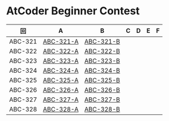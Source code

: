 # AtCoder Beginner Contest

| 回 | A | B | C | D | E | F |
|:---:|:---:|:---:|:---:|:---:|:---:|:---:|
| ABC-321 | [ABC-321-A](ABC-321-A.py) | [ABC-321-B](ABC-321-B.py) |  |  |  |  |
| ABC-322 | [ABC-322-A](ABC-322-A.py) | [ABC-322-B](ABC-322-B.py) |  |  |  |  |
| ABC-323 | [ABC-323-A](ABC-323-A.py) | [ABC-323-B](ABC-323-B.py) |  |  |  |  |
| ABC-324 | [ABC-324-A](ABC-324-A.py) | [ABC-324-B](ABC-324-B.py) |  |  |  |  |
| ABC-325 | [ABC-325-A](ABC-325-A.py) | [ABC-325-B](ABC-325-B.py) |  |  |  |  |
| ABC-326 | [ABC-326-A](ABC-326-A.py) | [ABC-326-B](ABC-326-B.py) |  |  |  |  |
| ABC-327 | [ABC-327-A](ABC-327-A.py) | [ABC-327-B](ABC-327-B.py) |  |  |  |  |
| ABC-328 | [ABC-328-A](ABC-328-A.py) | [ABC-328-B](ABC-328-B.py) |  |  |  |  |
